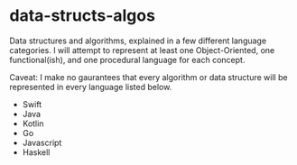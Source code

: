 # data-structs-algos
Data structures and algorithms, explained in a few different language categories. 
I will attempt to represent at least one Object-Oriented, one functional(ish), and one procedural language for each concept.

Caveat: I make no gaurantees that every algorithm or data structure will be represented in every language listed below.
* Swift
* Java
* Kotlin
* Go
* Javascript
* Haskell
